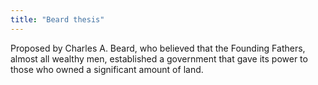 ```yaml
---
title: "Beard thesis"
---
```

Proposed by Charles A. Beard, who believed that the Founding Fathers, almost all wealthy men, established a government that gave its power to those who owned a significant amount of land.

